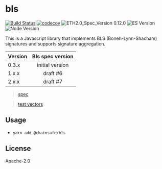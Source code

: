 # bls

[![Build Status](https://travis-ci.org/ChainSafe/lodestar.svg?branch=master)](https://travis-ci.org/ChainSafe/lodestar)
[![codecov](https://codecov.io/gh/ChainSafe/lodestar/branch/master/graph/badge.svg)](https://codecov.io/gh/ChainSafe/lodestar)
![ETH2.0_Spec_Version 0.12.0](https://img.shields.io/badge/ETH2.0_Spec_Version-0.12.0-2e86c1.svg)
![ES Version](https://img.shields.io/badge/ES-2017-yellow)
![Node Version](https://img.shields.io/badge/node-12.x-green)

This is a Javascript library that implements BLS (Boneh-Lynn-Shacham) signatures and supports signature aggregation.

| Version | Bls spec version |
| ------- | :--------------: |
| 0.3.x   | initial version  |
| 1.x.x   |     draft #6     |
| 2.x.x   |     draft #7     |

> [spec](https://github.com/ethereum/eth2.0-specs/blob/v0.11.1/specs/phase0/beacon-chain.md#bls-signatures)

> [test vectors](https://github.com/ethereum/eth2.0-spec-tests/tree/master/tests/bls)

## Usage

- `yarn add @chainsafe/bls`

## License

Apache-2.0
